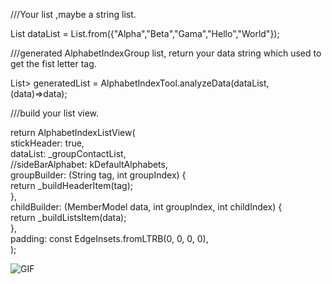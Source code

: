 <p>///Your list ,maybe a string list.</p>

<p>List<String> dataList = List.from({"Alpha","Beta","Gama","Hello","World"});</p>

<p>///generated AlphabetIndexGroup list, return your data string which used to get the fist letter tag.</p>

<p>List<AlphabetIndexGroup<String>> generatedList = AlphabetIndexTool.analyzeData(dataList,(data)=>data);</p>

<p>///build your list view.</p>


<p>return AlphabetIndexListView(<br />
 stickHeader: true,<br />
 dataList: _groupContactList,<br />
 //sideBarAlphabet: kDefaultAlphabets,<br />
 groupBuilder: (String tag, int groupIndex) {<br />
 return _buildHeaderItem(tag);<br />
 },<br />
 childBuilder: (MemberModel data, int groupIndex, int childIndex) {<br />
 return _buildListsItem(data);<br />
 },<br />
 padding: const EdgeInsets.fromLTRB(0, 0, 0, 0),<br />
);</p>


![GIF](https://github.com/flappygod/alphabet_index_listview/blob/main/about_this.gif)


<p>
</p>
